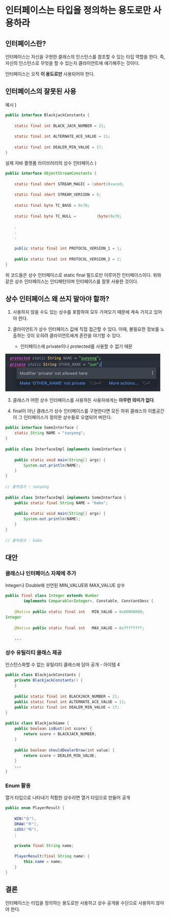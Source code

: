 # 인터페이스는 타입을 정의하는 용도로만 사용하라

## 인터페이스란?
인터페이스는 자신을 구현한 클래스의 인스턴스를 참조할 수 있는 타입 역할을 한다. 즉, 자신의 인스턴스로 무엇을 할 수 있는지 클라이언트에 얘기해주는 것이다.

인터페이스는 오직 **이 용도로만** 사용되어야 한다.

## 인터페이스의 잘못된 사용

예시 )
```java
public interface BlackjackConstants {
    
    static final int BLACK_JACK_NUMBER = 21;
    
    static final int ALTERNATE_ACE_VALUE = 11;
    
    static final int DEALER_MIN_VALUE = 17;
}
```


실제 자바 플랫폼 라이브러리의 상수 인터페이스 )
```java
public interface ObjectStreamConstants {

    static final short STREAM_MAGIC = (short)0xaced;

    static final short STREAM_VERSION = 5;

    static final byte TC_BASE = 0x70;

    static final byte TC_NULL =         (byte)0x70;
    
    .
    .
    .
    
    public static final int PROTOCOL_VERSION_1 = 1;

    public static final int PROTOCOL_VERSION_2 = 2;
}
```

위 코드들은 상수 인터페이스로 static final 필드로만 이루어진 인터페이스이다. 위와 같은 상수 인터페이스는 안티패턴이며 인터페이스를 잘못 사용한 것이다.

## 상수 인터페이스 왜 쓰지 말아야 할까?
1. 사용하지 않을 수도 있는 상수를 포함하여 모두 가져오기 때문에 계속 가지고 있어야 한다.  


2. 클라이언트가 상수 인터페이스 값에 직접 접근할 수 있다. 이때, 불필요한 정보를 노출하는 것이 오히려 클라이언트에게 혼란을 야기할 수 있다.
    - 인터페이스에 private이나 protected를 사용할 수 없기 때문
    
![img.png](images/interfaceAccessModifier.png)
    
3. 클래스가 어떤 상수 인터페이스를 사용하든 사용자에게는 **아무런 의미가 없다**.
   

5. final이 아닌 클래스가 상수 인터페이스를 구현한다면 모든 하위 클래스의 이름공간이 그 인터페이스가 정의한 상수들로 오염되어 버린다.

```java
public interface SomeInterface {
    static String NAME = "sunyong";
}

public class InterfaceImpl implements SomeInterface {

    public static void main(String[] args) {
        System.out.println(NAME);
    }
}

// 출력결과 : sunyong

public class InterfaceImpl implements SomeInterface {
    public static final String NAME = "babo";

    public static void main(String[] args) {
        System.out.println(NAME);
    }
}

// 출력결과 : babo
```

## 대안

### 클래스나 인터페이스 자체에 추가
Integer나 Double에 선언된 MIN_VALUE와 MAX_VALUE 상수
```java
public final class Integer extends Number
        implements Comparable<Integer>, Constable, ConstantDesc {
    
    @Native public static final int   MIN_VALUE = 0x80000000;
Integer
    
    @Native public static final int   MAX_VALUE = 0x7fffffff;
    
    ...

```
### 상수 유틸리티 클래스 제공
인스턴스화할 수 없는 유틸리티 클래스에 담아 공개 - 아이템 4
```java
public class BlackjackConstants {
    private BlackjackConstants() {
    }
    
    public static final int BLACKJACK_NUMBER = 21;
    public static final int ALTERNATE_ACE_VALUE = 11;
    public static final int DEALER_MIN_VALUE = 17;
}

public class BlackjackGame {
    public boolean isBust(int score) {
        return score > BLACKJACK_NUMBER;
    }
    
    public boolean shouldDealerDraw(int value) {
        return score < DEALER_MIN_VALUE;
    }
    ...
}
```

### Enum 활용
열거 타입으로 나타내기 적합한 상수라면 열거 타입으로 만들어 공개
```java
public enum PlayerResult {

    WIN("승"),
    DRAW("무"),
    LOSS("패"),
    ;

    private final String name;

    PlayerResult(final String name) {
        this.name = name;
    }
}
```

## 결론
인터페이스는 타입을 정의하는 용도로만 사용하고 상수 공개용 수단으로 사용하지 않아야 한다.
